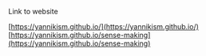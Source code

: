 
Link to website

[https://yannikism.github.io/](https://yannikism.github.io/)
[https://yannikism.github.io/sense-making](https://yannikism.github.io/sense-making)
